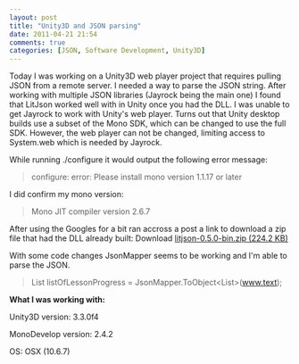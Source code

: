 ```yaml
---
layout: post
title: "Unity3D and JSON parsing"
date: 2011-04-21 21:54
comments: true
categories: [JSON, Software Development, Unity3D]
---
```

Today I was working on a Unity3D web player project that requires pulling JSON from a remote server. I needed a way to parse the JSON string. After working with multiple JSON libraries (Jayrock being the main one) I found that LitJson worked well with in Unity once you had the DLL.
I was unable to get Jayrock to work with Unity's web player. Turns out that Unity desktop builds use a subset of the Mono SDK, which can be changed to use the full SDK. However, the web player can not be changed, limiting access to System.web which is needed by Jayrock.

While running ./configure it would output the following error message: 
> configure: error: Please install mono version 1.1.17 or later

I did confirm my mono version:
> Mono JIT compiler version 2.6.7 

After using the Googles for a bit ran accross a post a link to download a zip file that had the DLL already built: Download [litjson-0.5.0-bin.zip (224.2 KB)](http://sourceforge.net/projects/litjson/files/litjson/0.5.0/litjson-0.5.0-bin.zip/download)

With some code changes JsonMapper seems to be working and I'm able to parse the JSON.
> List<LessonProgress> listOfLessonProgress = JsonMapper.ToObject<List<LessonProgress>>(www.text);

**What I was working with:**

Unity3D version: 3.3.0f4

MonoDevelop version: 2.4.2

OS: OSX (10.6.7)
